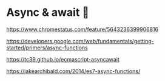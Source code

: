 # Async & await 🎉  

https://www.chromestatus.com/feature/5643236399906816  

https://developers.google.com/web/fundamentals/getting-started/primers/async-functions  

https://tc39.github.io/ecmascript-asyncawait  

https://jakearchibald.com/2014/es7-async-functions/  